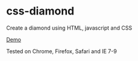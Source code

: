 css-diamond
===========

Create a diamond using HTML, javascript and CSS

[Demo](http://stevewilber.github.io/css-diamond/)

Tested on Chrome, Firefox, Safari and IE 7-9